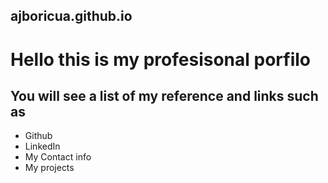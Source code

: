 ## ajboricua.github.io

# Hello this is my profesisonal porfilo

## You will see a list of my reference and links such as 
* Github
* LinkedIn
* My Contact info
* My projects



